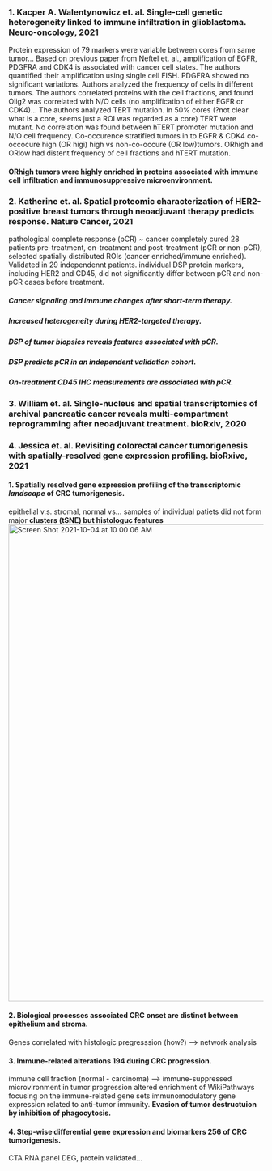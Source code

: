 ### 1. Kacper A. Walentynowicz et. al. Single-cell genetic heterogeneity linked to immune infiltration in glioblastoma. Neuro-oncology, 2021

Protein expression of 79 markers were variable between cores from same tumor...
  Based on previous paper from Neftel et. al., amplification of EGFR, PDGFRA and CDK4 is associated with cancer cell states. The authors quantified their
amplification using single cell FISH. PDGFRA showed no significant variations. Authors analyzed the frequency of cells in different tumors. The authors correlated proteins with the cell fractions, and found Olig2 was correlated with N/O cells (no amplification of either EGFR or CDK4)... The authors analyzed TERT mutation. In 50% cores (?not clear what is a core, seems just a ROI was regarded as a core) TERT were mutant. No correlation was found between hTERT promoter mutation and N/O cell frequency.
  Co-occurence stratified tumors in to EGFR & CDK4 co-occocure high (OR higi) high vs non-co-occure (OR low)tumors. ORhigh and ORlow had distent frequency of 
cell fractions and hTERT mutation.
#### ORhigh tumors were highly enriched in proteins associated with immune cell infiltration and immunosuppressive microenvironment.


### 2. Katherine et. al. Spatial proteomic characterization of HER2-positive breast tumors through neoadjuvant therapy predicts response. Nature Cancer, 2021

pathological complete response (pCR) ~ cancer completely cured
28 patients pre-treatment, on-treatment and post-treatment (pCR or non-pCR), selected spatially distributed ROIs (cancer enriched/immune enriched). Validated in 29 independennt patients.
individual DSP protein markers, including HER2 and CD45, did not significantly differ between pCR and non-pCR cases before treatment.
##### Cancer signaling and immune changes after short-term therapy.
##### Increased heterogeneity during HER2-targeted therapy.
##### DSP of tumor biopsies reveals features associated with pCR.
##### DSP predicts pCR in an independent validation cohort.
##### On-treatment CD45 IHC measurements are associated with pCR.

### 3. William et. al. Single-nucleus and spatial transcriptomics of archival pancreatic cancer reveals multi-compartment reprogramming after neoadjuvant treatment. bioRxiv, 2020

### 4. Jessica et. al. Revisiting colorectal cancer tumorigenesis with spatially-resolved gene expression profiling. bioRxive, 2021
#### 1. Spatially resolved gene expression profiling of the transcriptomic *landscape* of CRC tumorigenesis.
epithelial v.s. stromal, normal vs...
samples of individual patiets did not form major **clusters (tSNE) but histologuc features**
<img width="943" alt="Screen Shot 2021-10-04 at 10 00 06 AM" src="https://user-images.githubusercontent.com/10766283/135864861-036d824a-648a-49e0-872b-de3dee4f2cfa.png">
#### 2. Biological processes associated CRC onset are distinct between epithelium and stroma.
Genes correlated with histologic pregresssion (how?) --> network analysis
#### 3. Immune-related alterations 194 during CRC progression.
immune cell fraction (normal - carcinoma) --> immune-suppressed microvironment in tumor progression
altered enrichment of WikiPathways focusing on the immune-related gene sets
immunomodulatory gene expression related to anti-tumor immunity. **Evasion of tumor destructuion by inhibition of phagocytosis.**
#### 4. Step-wise differential gene expression and biomarkers 256 of CRC tumorigenesis.
CTA RNA panel DEG, protein validated...





